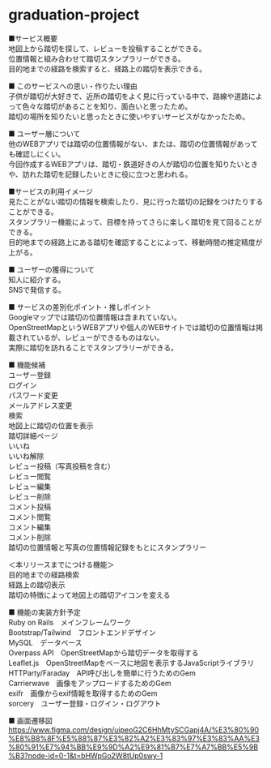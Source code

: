 # graduation-project
■サービス概要  
地図上から踏切を探して、レビューを投稿することができる。  
位置情報と組み合わせて踏切スタンプラリーができる。  
目的地までの経路を検索すると、経路上の踏切を表示できる。  

■ このサービスへの思い・作りたい理由  
子供が踏切が大好きで、近所の踏切をよく見に行っている中で、路線や道路によって色々な踏切があることを知り、面白いと思ったため。  
踏切の場所を知りたいと思ったときに使いやすいサービスがなかったため。  

■ ユーザー層について  
他のWEBアプリでは踏切の位置情報がない、または、踏切の位置情報があっても確認しにくい。  
今回作成するWEBアプリは、踏切・鉄道好きの人が踏切の位置を知りたいときや、訪れた踏切を記録したいときに役に立つと思われる。  

■サービスの利用イメージ  
見たことがない踏切の情報を検索したり、見に行った踏切の記録をつけたりすることができる。  
スタンプラリー機能によって、目標を持ってさらに楽しく踏切を見て回ることができる。  
目的地までの経路上にある踏切を確認することによって、移動時間の推定精度が上がる。  

■ ユーザーの獲得について  
知人に紹介する。  
SNSで発信する。  

■ サービスの差別化ポイント・推しポイント  
Googleマップでは踏切の位置情報は含まれていない。  
OpenStreetMapというWEBアプリや個人のWEBサイトでは踏切の位置情報は掲載されているが、レビューができるものはない。  
実際に踏切を訪れることでスタンプラリーができる。  

■ 機能候補  
ユーザー登録  
ログイン  
パスワード変更  
メールアドレス変更  
検索  
地図上に踏切の位置を表示  
踏切詳細ページ  
いいね  
いいね解除  
レビュー投稿（写真投稿を含む）  
レビュー閲覧  
レビュー編集  
レビュー削除  
コメント投稿  
コメント閲覧  
コメント編集  
コメント削除  
踏切の位置情報と写真の位置情報記録をもとにスタンプラリー  

＜本リリースまでにつける機能＞  
目的地までの経路検索  
経路上の踏切表示  
踏切の特徴によって地図上の踏切アイコンを変える  

■ 機能の実装方針予定  
Ruby on Rails　メインフレームワーク  
Bootstrap/Tailwind　フロントエンドデザイン  
MySQL　データベース  
Overpass API　OpenStreetMapから踏切データを取得する  
Leaflet.js　OpenStreetMapをベースに地図を表示するJavaScriptライブラリ  
HTTParty/Faraday　API呼び出しを簡単に行うためのGem  
Carrierwave　画像をアップロードするためのGem  
exifr　画像からexif情報を取得するためのGem  
sorcery　ユーザー登録・ログイン・ログアウト  

■ 画面遷移図  
https://www.figma.com/design/uipeoG2C6HhMtySCGapj4A/%E3%80%90%E8%B8%8F%E5%88%87%E3%82%A2%E3%83%97%E3%83%AA%E3%80%91%E7%94%BB%E9%9D%A2%E9%81%B7%E7%A7%BB%E5%9B%B3?node-id=0-1&t=bHWpGo2W8tUp0swy-1
